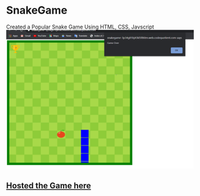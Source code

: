 # SnakeGame

Created a Popular Snake Game Using HTML, CSS, Javscript
<img src="https://github.com/HiteshGarg-Coder/SnakeGame/blob/main/SnakeGame.PNG" alt="My cool logo"/>

## <a href="https://snakegame-3p34g81bj43kl5f86tm.web.codequotient.com"> Hosted the Game here </a>
